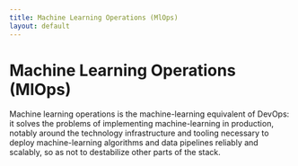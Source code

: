 ```yaml
---
title: Machine Learning Operations (MlOps)
layout: default
---
```


# Machine Learning Operations (MlOps)

Machine learning operations is the machine-learning equivalent of DevOps: it solves the problems of implementing machine-learning in production, notably around the technology infrastructure and tooling necessary to deploy machine-learning algorithms and data pipelines reliably and scalably, so as not to destabilize other parts of the stack. 

